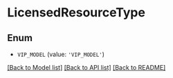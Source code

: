 # LicensedResourceType


## Enum

* `VIP_MODEL` (value: `'VIP_MODEL'`)

[[Back to Model list]](../README.md#documentation-for-models) [[Back to API list]](../README.md#documentation-for-api-endpoints) [[Back to README]](../README.md)



